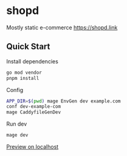 # shopd

Mostly static e-commerce https://shopd.link


## Quick Start

Install dependencies
```bash
go mod vendor
pnpm install
```

Config
```bash
APP_DIR=$(pwd) mage EnvGen dev example.com
conf dev-example-com
mage CaddyfileGenDev
```

Run dev
```bash
mage dev
```

[Preview on localhost](https://localhost:8443)
